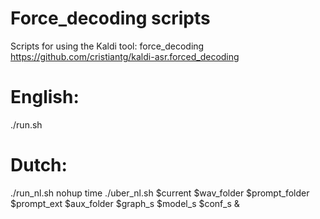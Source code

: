 # Force_decoding scripts
Scripts for using the Kaldi tool: force_decoding https://github.com/cristiantg/kaldi-asr.forced_decoding


# English:
./run.sh

# Dutch:
./run_nl.sh
nohup time ./uber_nl.sh $current $wav_folder $prompt_folder $prompt_ext $aux_folder $graph_s $model_s $conf_s &